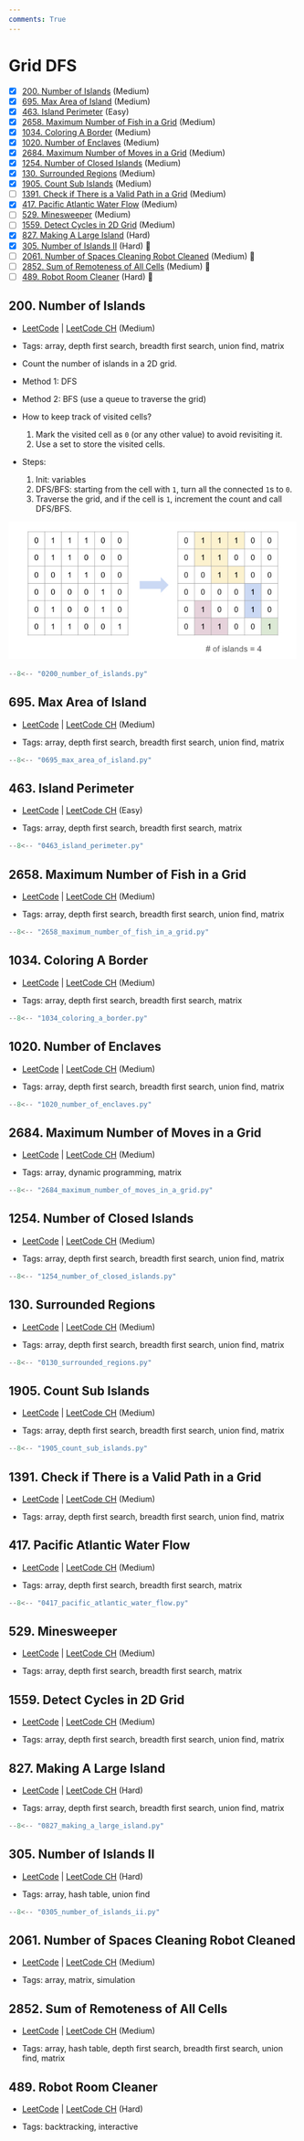 ```yaml
---
comments: True
---
```


# Grid DFS

- [x] [200. Number of Islands](https://leetcode.cn/problems/number-of-islands/) (Medium)
- [x] [695. Max Area of Island](https://leetcode.cn/problems/max-area-of-island/) (Medium)
- [x] [463. Island Perimeter](https://leetcode.cn/problems/island-perimeter/) (Easy)
- [x] [2658. Maximum Number of Fish in a Grid](https://leetcode.cn/problems/maximum-number-of-fish-in-a-grid/) (Medium)
- [x] [1034. Coloring A Border](https://leetcode.cn/problems/coloring-a-border/) (Medium)
- [x] [1020. Number of Enclaves](https://leetcode.cn/problems/number-of-enclaves/) (Medium)
- [x] [2684. Maximum Number of Moves in a Grid](https://leetcode.cn/problems/maximum-number-of-moves-in-a-grid/) (Medium)
- [x] [1254. Number of Closed Islands](https://leetcode.cn/problems/number-of-closed-islands/) (Medium)
- [x] [130. Surrounded Regions](https://leetcode.cn/problems/surrounded-regions/) (Medium)
- [x] [1905. Count Sub Islands](https://leetcode.cn/problems/count-sub-islands/) (Medium)
- [ ] [1391. Check if There is a Valid Path in a Grid](https://leetcode.cn/problems/check-if-there-is-a-valid-path-in-a-grid/) (Medium)
- [x] [417. Pacific Atlantic Water Flow](https://leetcode.cn/problems/pacific-atlantic-water-flow/) (Medium)
- [ ] [529. Minesweeper](https://leetcode.cn/problems/minesweeper/) (Medium)
- [ ] [1559. Detect Cycles in 2D Grid](https://leetcode.cn/problems/detect-cycles-in-2d-grid/) (Medium)
- [x] [827. Making A Large Island](https://leetcode.cn/problems/making-a-large-island/) (Hard)
- [x] [305. Number of Islands II](https://leetcode.cn/problems/number-of-islands-ii/) (Hard) 👑
- [ ] [2061. Number of Spaces Cleaning Robot Cleaned](https://leetcode.cn/problems/number-of-spaces-cleaning-robot-cleaned/) (Medium) 👑
- [ ] [2852. Sum of Remoteness of All Cells](https://leetcode.cn/problems/sum-of-remoteness-of-all-cells/) (Medium) 👑
- [ ] [489. Robot Room Cleaner](https://leetcode.cn/problems/robot-room-cleaner/) (Hard) 👑

## 200. Number of Islands

-   [LeetCode](https://leetcode.com/problems/number-of-islands/) | [LeetCode CH](https://leetcode.cn/problems/number-of-islands/) (Medium)

-   Tags: array, depth first search, breadth first search, union find, matrix
-   Count the number of islands in a 2D grid.
-   Method 1: DFS
-   Method 2: BFS (use a queue to traverse the grid)

-   How to keep track of visited cells?

    1. Mark the visited cell as `0` (or any other value) to avoid revisiting it.
    2. Use a set to store the visited cells.

-   Steps:
    1. Init: variables
    2. DFS/BFS: starting from the cell with `1`, turn all the connected `1`s to `0`.
    3. Traverse the grid, and if the cell is `1`, increment the count and call DFS/BFS.

![0200](../assets/0200.jpg)

```python title="200. Number of Islands - Python Solution"
--8<-- "0200_number_of_islands.py"
```

## 695. Max Area of Island

-   [LeetCode](https://leetcode.com/problems/max-area-of-island/) | [LeetCode CH](https://leetcode.cn/problems/max-area-of-island/) (Medium)

-   Tags: array, depth first search, breadth first search, union find, matrix

```python title="695. Max Area of Island - Python Solution"
--8<-- "0695_max_area_of_island.py"
```

## 463. Island Perimeter

-   [LeetCode](https://leetcode.com/problems/island-perimeter/) | [LeetCode CH](https://leetcode.cn/problems/island-perimeter/) (Easy)

-   Tags: array, depth first search, breadth first search, matrix

```python title="463. Island Perimeter - Python Solution"
--8<-- "0463_island_perimeter.py"
```

## 2658. Maximum Number of Fish in a Grid

-   [LeetCode](https://leetcode.com/problems/maximum-number-of-fish-in-a-grid/) | [LeetCode CH](https://leetcode.cn/problems/maximum-number-of-fish-in-a-grid/) (Medium)

-   Tags: array, depth first search, breadth first search, union find, matrix

```python title="2658. Maximum Number of Fish in a Grid - Python Solution"
--8<-- "2658_maximum_number_of_fish_in_a_grid.py"
```

## 1034. Coloring A Border

-   [LeetCode](https://leetcode.com/problems/coloring-a-border/) | [LeetCode CH](https://leetcode.cn/problems/coloring-a-border/) (Medium)

-   Tags: array, depth first search, breadth first search, matrix

```python title="1034. Coloring A Border - Python Solution"
--8<-- "1034_coloring_a_border.py"
```

## 1020. Number of Enclaves

-   [LeetCode](https://leetcode.com/problems/number-of-enclaves/) | [LeetCode CH](https://leetcode.cn/problems/number-of-enclaves/) (Medium)

-   Tags: array, depth first search, breadth first search, union find, matrix

```python title="1020. Number of Enclaves - Python Solution"
--8<-- "1020_number_of_enclaves.py"
```

## 2684. Maximum Number of Moves in a Grid

-   [LeetCode](https://leetcode.com/problems/maximum-number-of-moves-in-a-grid/) | [LeetCode CH](https://leetcode.cn/problems/maximum-number-of-moves-in-a-grid/) (Medium)

-   Tags: array, dynamic programming, matrix

```python title="2684. Maximum Number of Moves in a Grid - Python Solution"
--8<-- "2684_maximum_number_of_moves_in_a_grid.py"
```

## 1254. Number of Closed Islands

-   [LeetCode](https://leetcode.com/problems/number-of-closed-islands/) | [LeetCode CH](https://leetcode.cn/problems/number-of-closed-islands/) (Medium)

-   Tags: array, depth first search, breadth first search, union find, matrix

```python title="1254. Number of Closed Islands - Python Solution"
--8<-- "1254_number_of_closed_islands.py"
```

## 130. Surrounded Regions

-   [LeetCode](https://leetcode.com/problems/surrounded-regions/) | [LeetCode CH](https://leetcode.cn/problems/surrounded-regions/) (Medium)

-   Tags: array, depth first search, breadth first search, union find, matrix

```python title="130. Surrounded Regions - Python Solution"
--8<-- "0130_surrounded_regions.py"
```

## 1905. Count Sub Islands

-   [LeetCode](https://leetcode.com/problems/count-sub-islands/) | [LeetCode CH](https://leetcode.cn/problems/count-sub-islands/) (Medium)

-   Tags: array, depth first search, breadth first search, union find, matrix

```python title="1905. Count Sub Islands - Python Solution"
--8<-- "1905_count_sub_islands.py"
```

## 1391. Check if There is a Valid Path in a Grid

-   [LeetCode](https://leetcode.com/problems/check-if-there-is-a-valid-path-in-a-grid/) | [LeetCode CH](https://leetcode.cn/problems/check-if-there-is-a-valid-path-in-a-grid/) (Medium)

-   Tags: array, depth first search, breadth first search, union find, matrix

## 417. Pacific Atlantic Water Flow

-   [LeetCode](https://leetcode.com/problems/pacific-atlantic-water-flow/) | [LeetCode CH](https://leetcode.cn/problems/pacific-atlantic-water-flow/) (Medium)

-   Tags: array, depth first search, breadth first search, matrix

```python title="417. Pacific Atlantic Water Flow - Python Solution"
--8<-- "0417_pacific_atlantic_water_flow.py"
```

## 529. Minesweeper

-   [LeetCode](https://leetcode.com/problems/minesweeper/) | [LeetCode CH](https://leetcode.cn/problems/minesweeper/) (Medium)

-   Tags: array, depth first search, breadth first search, matrix

## 1559. Detect Cycles in 2D Grid

-   [LeetCode](https://leetcode.com/problems/detect-cycles-in-2d-grid/) | [LeetCode CH](https://leetcode.cn/problems/detect-cycles-in-2d-grid/) (Medium)

-   Tags: array, depth first search, breadth first search, union find, matrix

## 827. Making A Large Island

-   [LeetCode](https://leetcode.com/problems/making-a-large-island/) | [LeetCode CH](https://leetcode.cn/problems/making-a-large-island/) (Hard)

-   Tags: array, depth first search, breadth first search, union find, matrix

```python title="827. Making A Large Island - Python Solution"
--8<-- "0827_making_a_large_island.py"
```

## 305. Number of Islands II

-   [LeetCode](https://leetcode.com/problems/number-of-islands-ii/) | [LeetCode CH](https://leetcode.cn/problems/number-of-islands-ii/) (Hard)

-   Tags: array, hash table, union find

```python title="305. Number of Islands II - Python Solution"
--8<-- "0305_number_of_islands_ii.py"
```

## 2061. Number of Spaces Cleaning Robot Cleaned

-   [LeetCode](https://leetcode.com/problems/number-of-spaces-cleaning-robot-cleaned/) | [LeetCode CH](https://leetcode.cn/problems/number-of-spaces-cleaning-robot-cleaned/) (Medium)

-   Tags: array, matrix, simulation

## 2852. Sum of Remoteness of All Cells

-   [LeetCode](https://leetcode.com/problems/sum-of-remoteness-of-all-cells/) | [LeetCode CH](https://leetcode.cn/problems/sum-of-remoteness-of-all-cells/) (Medium)

-   Tags: array, hash table, depth first search, breadth first search, union find, matrix

## 489. Robot Room Cleaner

-   [LeetCode](https://leetcode.com/problems/robot-room-cleaner/) | [LeetCode CH](https://leetcode.cn/problems/robot-room-cleaner/) (Hard)

-   Tags: backtracking, interactive
